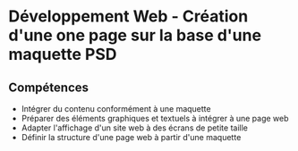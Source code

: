 # Développement Web - Création d'une one page sur la base d'une maquette PSD

## Compétences

* Intégrer du contenu conformément à une maquette
* Préparer des éléments graphiques et textuels à intégrer à une page web
* Adapter l'affichage d'un site web à des écrans de petite taille
* Définir la structure d'une page web à partir d'une maquette
